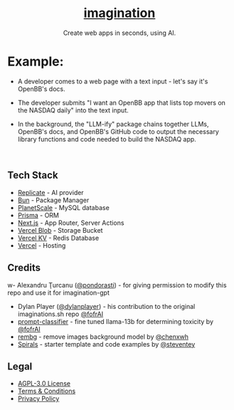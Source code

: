 <a href="https://imagination.chat/">
  <h1 align="center">imagination</h1>
</a>

<p align="center">
  Create web apps in seconds, using AI.
</p>


 # Example:

- A developer comes to a web page with a text input - let's say it's OpenBB's docs.

- The developer submits "I want an OpenBB app that lists top movers on the NASDAQ daily" into the text input.

- In the background, the "LLM-ify" package chains together LLMs, OpenBB's docs, and OpenBB's GitHub code to output the necessary library functions and code needed to build the NASDAQ app.

<!-- <p align="center">
  <a href="https://twitter.com/pondorasti">
    <img src="https://img.shields.io/twitter/follow/pondorasti?style=flat&logo=x&color=0bf&logoColor=fff" alt="Alexandru Ţurcanu's X follower count" />
  </a>

  <a href="https://github.com/pondorasti/imaginations">
    <img src="https://img.shields.io/github/stars/pondorasti/imaginations?label=pondorasti%2Fimaginations" alt="pondorasti/imaginations repo star count" />
  </a>
</p> -->

<!-- <p align="center">
  <a href="#tech-stack"><strong>Tech Stack</strong></a> ·
  <a href="#tech-stack"><strong>Deploy Your Own</strong></a> ·
  <a href="#authors"><strong>Authors</strong></a> ·
  <a href="#credits"><strong>Credits</strong></a> ·
  <a href="#legal"><strong>Legal</strong></a>
</p> -->
<!-- 
<a href="https://imagination.sh/">
    <img alt="" src="public/_static/readme.png"> 
</a> -->
<br/>


## Tech Stack

- [Replicate](https://replicate.com/) - AI provider
- [Bun](https://bun.sh/) - Package Manager
- [PlanetScale](https://planetscale.com/) - MySQL database
- [Prisma](https://www.prisma.io/) - ORM
- [Next.js](https://nextjs.org/docs/app) - App Router, Server Actions
- [Vercel Blob](https://vercel.com/storage/blob) - Storage Bucket
- [Vercel KV](https://vercel.com/storage/kv) - Redis Database 
- [Vercel](https://vercel.com/) - Hosting


## Credits

w- Alexandru Ţurcanu ([@pondorasti](https://x.com/pondorasti)) - for giving permission to modify this repo and use it for imagination-gpt
- Dylan Player ([@dylanplayer](https://twitter.com/dylanplayer)) - his contribution to the original imaginations.sh repo
[@fofrAI](https://twitter.com/fofrAI)
- [prompt-classifier](https://replicate.com/fofr/prompt-classifier) - fine tuned llama-13b for determining toxicity by [@fofrAI](https://twitter.com/fofrAI)
- [rembg](https://replicate.com/cjwbw/rembg) - remove images background model by [@chenxwh](https://github.com/chenxwh)
- [Spirals](https://spirals.vercel.app/) - starter template and code examples by [@steventey](https://twitter.com/steventey)

## Legal

- [AGPL-3.0 License](https://github.com/[plowsai]/imaginationgpt/blob/main/LICENSE)
- [Terms & Conditions](https://imagination.chat/terms)
- [Privacy Policy](https://imagination.chat/privacy)